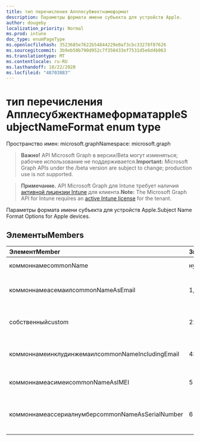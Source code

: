 ```yaml
---
title: тип перечисления Апплесубжектнамеформат
description: Параметры формата имени субъекта для устройств Apple.
author: dougeby
localization_priority: Normal
ms.prod: intune
doc_type: enumPageType
ms.openlocfilehash: 3523685e7622b54844229e0af3cbc33278f07626
ms.sourcegitcommit: 3b9eb50b790d952c7f350433ef7531d5e6d4b963
ms.translationtype: MT
ms.contentlocale: ru-RU
ms.lasthandoff: 10/22/2020
ms.locfileid: "48703883"
---
```

# <a name="applesubjectnameformat-enum-type"></a><span data-ttu-id="b5b4d-103">тип перечисления Апплесубжектнамеформат</span><span class="sxs-lookup"><span data-stu-id="b5b4d-103">appleSubjectNameFormat enum type</span></span>

<span data-ttu-id="b5b4d-104">Пространство имен: microsoft.graph</span><span class="sxs-lookup"><span data-stu-id="b5b4d-104">Namespace: microsoft.graph</span></span>

> <span data-ttu-id="b5b4d-105">**Важно!** API Microsoft Graph в версии/Beta могут изменяться; рабочее использование не поддерживается.</span><span class="sxs-lookup"><span data-stu-id="b5b4d-105">**Important:** Microsoft Graph APIs under the /beta version are subject to change; production use is not supported.</span></span>

> <span data-ttu-id="b5b4d-106">**Примечание.** API Microsoft Graph для Intune требует наличия [активной лицензии Intune](https://go.microsoft.com/fwlink/?linkid=839381) для клиента.</span><span class="sxs-lookup"><span data-stu-id="b5b4d-106">**Note:** The Microsoft Graph API for Intune requires an [active Intune license](https://go.microsoft.com/fwlink/?linkid=839381) for the tenant.</span></span>

<span data-ttu-id="b5b4d-107">Параметры формата имени субъекта для устройств Apple.</span><span class="sxs-lookup"><span data-stu-id="b5b4d-107">Subject Name Format Options for Apple devices.</span></span>

## <a name="members"></a><span data-ttu-id="b5b4d-108">Элементы</span><span class="sxs-lookup"><span data-stu-id="b5b4d-108">Members</span></span>
|<span data-ttu-id="b5b4d-109">Элемент</span><span class="sxs-lookup"><span data-stu-id="b5b4d-109">Member</span></span>|<span data-ttu-id="b5b4d-110">Значение</span><span class="sxs-lookup"><span data-stu-id="b5b4d-110">Value</span></span>|<span data-ttu-id="b5b4d-111">Описание</span><span class="sxs-lookup"><span data-stu-id="b5b4d-111">Description</span></span>|
|:---|:---|:---|
|<span data-ttu-id="b5b4d-112">коммоннаме</span><span class="sxs-lookup"><span data-stu-id="b5b4d-112">commonName</span></span>|<span data-ttu-id="b5b4d-113">нуль</span><span class="sxs-lookup"><span data-stu-id="b5b4d-113">0</span></span>|<span data-ttu-id="b5b4d-114">Общее имя.</span><span class="sxs-lookup"><span data-stu-id="b5b4d-114">Common name.</span></span>|
|<span data-ttu-id="b5b4d-115">коммоннамеасемаил</span><span class="sxs-lookup"><span data-stu-id="b5b4d-115">commonNameAsEmail</span></span>|<span data-ttu-id="b5b4d-116">1,1</span><span class="sxs-lookup"><span data-stu-id="b5b4d-116">1</span></span>|<span data-ttu-id="b5b4d-117">Общее имя как электронная почта.</span><span class="sxs-lookup"><span data-stu-id="b5b4d-117">Common name as email.</span></span>|
|<span data-ttu-id="b5b4d-118">собственный</span><span class="sxs-lookup"><span data-stu-id="b5b4d-118">custom</span></span>|<span data-ttu-id="b5b4d-119">2</span><span class="sxs-lookup"><span data-stu-id="b5b4d-119">2</span></span>|<span data-ttu-id="b5b4d-120">Настраиваемый формат имени субъекта.</span><span class="sxs-lookup"><span data-stu-id="b5b4d-120">Custom subject name format.</span></span>|
|<span data-ttu-id="b5b4d-121">коммоннамеинклудинжемаил</span><span class="sxs-lookup"><span data-stu-id="b5b4d-121">commonNameIncludingEmail</span></span>|<span data-ttu-id="b5b4d-122">4</span><span class="sxs-lookup"><span data-stu-id="b5b4d-122">3</span></span>|<span data-ttu-id="b5b4d-123">Общее имя, включая электронную почту.</span><span class="sxs-lookup"><span data-stu-id="b5b4d-123">Common Name Including Email.</span></span>|
|<span data-ttu-id="b5b4d-124">коммоннамеасимеи</span><span class="sxs-lookup"><span data-stu-id="b5b4d-124">commonNameAsIMEI</span></span>|<span data-ttu-id="b5b4d-125">5 </span><span class="sxs-lookup"><span data-stu-id="b5b4d-125">5</span></span>|<span data-ttu-id="b5b4d-126">Общее имя в виде IMEI.</span><span class="sxs-lookup"><span data-stu-id="b5b4d-126">Common Name As IMEI.</span></span>|
|<span data-ttu-id="b5b4d-127">коммоннамеассериалнумбер</span><span class="sxs-lookup"><span data-stu-id="b5b4d-127">commonNameAsSerialNumber</span></span>|<span data-ttu-id="b5b4d-128">6 </span><span class="sxs-lookup"><span data-stu-id="b5b4d-128">6</span></span>|<span data-ttu-id="b5b4d-129">Общее имя в виде порядкового номера.</span><span class="sxs-lookup"><span data-stu-id="b5b4d-129">Common Name As Serial Number.</span></span>|





